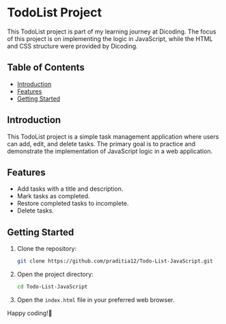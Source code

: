 # TodoList Project

This TodoList project is part of my learning journey at Dicoding. The focus of this project is on implementing the logic in JavaScript, while the HTML and CSS structure were provided by Dicoding.

## Table of Contents
- [Introduction](#introduction)
- [Features](#features)
- [Getting Started](#getting-started)

## Introduction

This TodoList project is a simple task management application where users can add, edit, and delete tasks. The primary goal is to practice and demonstrate the implementation of JavaScript logic in a web application.

## Features

- Add tasks with a title and description.
- Mark tasks as completed.
- Restore completed tasks to incomplete.
- Delete tasks.

## Getting Started

1. Clone the repository:

    ```bash
    git clone https://github.com/praditia12/Todo-List-JavaScript.git
    ```

2. Open the project directory:

    ```bash
    cd Todo-List-JavaScript
    ```

3. Open the `index.html` file in your preferred web browser.

Happy coding!🚀
